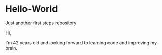 # Hello-World
Just another first steps repository


Hi,

I'm 42 years old and looking forward to learning code and improving my brain.

